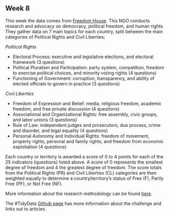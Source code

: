 ## Week 8

This week the data comes from [Freedom House](https://freedomhouse.org/reports/publication-archives). This NGO conducts research and advocacy on democracy, political freedom, and human rights. They gather data on 7 main topics for each country, split between the main categories of Political Rights and Civil Liberties:

*Political Rights*
- Electoral Process: executive and legislative elections, and electoral framework (3 questions) 
- Political Pluralism and Participation: party system, competition, freedom to exercise political choices, and minority voting rights (4 questions)
- Functioning of Government: corruption, transparency, and ability of elected officials to govern in practice (3 questions)

*Civil Liberties*
- Freedom of Expression and Belief: media, religious freedom, academic freedom, and free private discussion (4 questions)
- Associational and Organizational Rights: free assembly, civic groups, and labor unions (3 questions)
- Rule of Law: independent judges and prosecutors, due process, crime and disorder, and legal equality (4 questions)
- Personal Autonomy and Individual Rights: freedom of movement, property rights, personal and family rights, and freedom from economic exploitation (4 questions)

Each country or territory is awarded a score of 0 to 4 points for each of the 25 indicators (questions) listed above. A score of 0 represents the smallest degree of freedom and 4 the greatest degree of freedom. The score totals from the Political Rights (PR) and Civil Liberties (CL) categories are then weighted equally to determine a country/territory’s status of Free (F), Partly Free (PF), or Not Free (NF). 

More information about the research methodology can be found [here](https://freedomhouse.org/reports/freedom-world/freedom-world-research-methodology). 

The #TidyData [Github page](https://github.com/rfordatascience/tidytuesday/blob/master/data/2022/2022-02-22/readme.md) has more information about the challenge and links out to articles.
